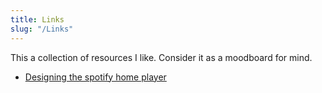 ```yaml
---
title: Links
slug: "/Links"
---
```

This a collection of resources I like. Consider it as a moodboard for mind.
- [Designing the spotify home player](https://spotify.design/article/from-web-page-to-web-player-how-spotify-designed-a-new-homepage-experience)